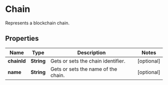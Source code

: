 

# Chain

Represents a blockchain chain.

## Properties

Name | Type | Description | Notes
------------ | ------------- | ------------- | -------------
**chainId** | **String** | Gets or sets the chain identifier. |  [optional]
**name** | **String** | Gets or sets the name of the chain. |  [optional]



